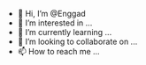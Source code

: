 - 👋 Hi, I’m @Enggad
- 👀 I’m interested in ...
- 🌱 I’m currently learning ...
- 💞️ I’m looking to collaborate on ...
- 📫 How to reach me ...

<!---
Enggad/Enggad is a ✨ special ✨ repository because its `README.md` (this file) appears on your GitHub profile.
You can click the Preview link to take a look at your changes.
--->

